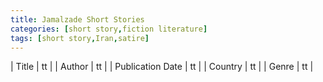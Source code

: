 ```yaml
---
title: Jamalzade Short Stories
categories: [short story,fiction literature]
tags: [short story,Iran,satire]
---
```

        
| Title | tt |
| Author | tt  |
| Publication Date | tt   |
| Country | tt |
| Genre | tt  |
        